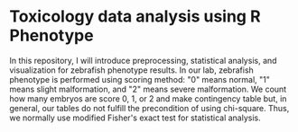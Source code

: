 # Toxicology data analysis using R Phenotype

In this repository, I will introduce preprocessing, statistical analysis, and visualization for zebrafish phenotype results.
In our lab, zebrafish phenotype is performed using scoring method: "0" means normal, "1" means slight malformation, and "2" means severe malformation.
We count how many embryos are score 0, 1, or 2 and make contingency table but, in general, our tables do not fulfill the precondition of using chi-square.
Thus, we normally use modified Fisher's exact test for statistical analysis.
